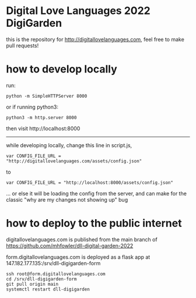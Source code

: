 # Digital Love Languages 2022 DigiGarden

this is the repository for http://digitallovelanguages.com, feel free to make pull requests!


# how to develop locally

run:
```
python -m SimpleHTTPServer 8000
```

or if running python3:
```
python3 -m http.server 8000
```

then visit http://localhost:8000

__________________

while developing locally, change this line in script.js,
```
var CONFIG_FILE_URL = "http://digitallovelanguages.com/assets/config.json"
```
to
```
var CONFIG_FILE_URL = "http://localhost:8000/assets/config.json"
```
...
or else it will be loading the config from the server, and can make for the classic "why are my changes not showing up" bug



# how to deploy to the public internet
digitallovelanguages.com is published from the main branch of https://github.com/mhfowler/dll-digital-garden-2022

form.digitallovelanguages.com is deployed as a flask app at 147.182.177.135:/srv/dll-digigarden-form
```
ssh root@form.digitallovelanguages.com
cd /srv/dll-digigarden-form
git pull origin main
systemctl restart dll-digigarden
```


